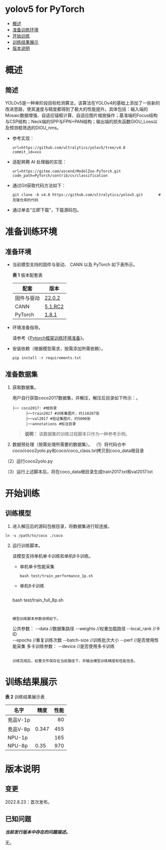 # yolov5 for PyTorch

-   [概述](概述.md)
-   [准备训练环境](准备训练环境.md)
-   [开始训练](开始训练.md)
-   [训练结果展示](训练结果展示.md)
-   [版本说明](版本说明.md)



# 概述

## 简述

YOLOv5是一种单阶段目标检测算法，该算法在YOLOv4的基础上添加了一些新的改进思路，使其速度与精度都得到了极大的性能提升。具体包括：输入端的Mosaic数据增强、自适应锚框计算、自适应图片缩放操作；基准端的Focus结构与CSP结构；Neck端的SPP与FPN+PAN结构；输出端的损失函数GIOU_Loss以及预测框筛选的DIOU_nms。

- 参考实现：

  ```
  url=https://github.com/ultralytics/yolov5/tree/v4.0
  commit_id=xxx
  ```

- 适配昇腾 AI 处理器的实现：

  ```
  url=https://gitee.com/ascend/ModelZoo-PyTorch.git
  code_path=PyTorch/contrib/cv/classification
  ```
  
- 通过Git获取代码方法如下：

  ```
  git clone -b v4.0 https://github.com/ultralytics/yolov5.git       # 克隆仓库的代码
  ```
  
- 通过单击“立即下载”，下载源码包。

# 准备训练环境

## 准备环境

- 当前模型支持的固件与驱动、 CANN 以及 PyTorch 如下表所示。

  **表 1**  版本配套表

  | 配套       | 版本                                                         |
  | ---------- | ------------------------------------------------------------ |
  | 固件与驱动 | [22.0.2](https://www.hiascend.com/hardware/firmware-drivers?tag=commercial) |
  | CANN       | [5.1.RC2](https://www.hiascend.com/software/cann/commercial?version=5.1.RC1) |
  | PyTorch    | [1.8.1](https://gitee.com/ascend/pytorch/tree/master/) |

- 环境准备指导。

  请参考《[Pytorch框架训练环境准备](https://www.hiascend.com/document/detail/zh/ModelZoo/pytorchframework/ptes)》。
  
- 安装依赖（根据模型需求，按需添加所需依赖）。

  ```
  pip install -r requirements.txt
  ```


## 准备数据集

1. 获取数据集。

   用户自行获取coco2017数据集，并解压，解压后目录如下所示：。


   ```
   ├── coco2017: #根目录
         ├──train2017 #训练集图片，约118287张
         ├──val2017 #验证集图片，约5000张
         │──annotations #标注目录             
   ```

   > **说明：** 
   >该数据集的训练过程脚本只作为一种参考示例。

2. 数据预处理（按需处理所需要的数据集）。
（1）将代码仓中coco/coco2yolo.py和coco/coco_class.txt拷贝到coco_data根目录

（2）运行coco2yolo.py

（3）运行上述脚本后，将在coco_data根目录生成train2017.txt和val2017.txt


# 开始训练

## 训练模型

1. 进入解压后的源码包根目录，将数据集进行软连接。
```
ln -s /path/to/coco ./coco
```
2. 运行训练脚本。

   该模型支持单机单卡训练和单机8卡训练。

   - 单机单卡性能采集

     ```
     bash test/train_performance_1p.sh    
     ```

   - 单机8卡训练

     ```
    bash test/train_full_8p.sh 
     ```


   模型训练脚本参数说明如下。

   ```
   公共参数：
   --data                              //数据集路径
   --weights                           //权重加载路径
   --local_rank                        //卡ID     
   --epochs                            //重复训练次数
   --batch-size                        //训练批次大小
   --perf                              //是否使用性能采集
   多卡训练参数：
   --device                            //是否使用多卡训练
   ```
   
   训练完成后，权重文件保存在当前路径下，并输出模型训练精度和性能信息。

# 训练结果展示

**表 2**  训练结果展示表

| 名字    | 精度 |  性能 |
| ------- | ----- | ---: |
| 竞品V-1p |    | 80 |
| 竞品V-8p | 0.347 | 455 |
| NPU-1p  |    | 165 |
| NPU-8p  | 0.35 | 970 |


# 版本说明

## 变更

2022.8.23：首次发布。

## 已知问题

**_当前发行版本中存在的问题描述。_**

无。











